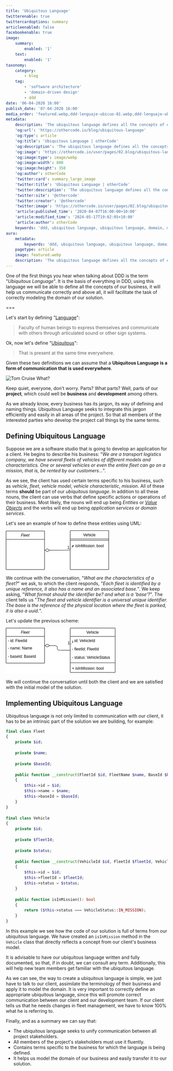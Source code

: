 ```yaml
---
title: 'Ubiquitous Language'
twitterenable: true
twittercardoptions: summary
articleenabled: false
facebookenable: true
image:
    summary:
        enabled: '1'
    text:
        enabled: '1'
taxonomy:
    category:
        - blog
    tag:
        - 'software architecture'
        - 'domain-driven design'
        - ddd
date: '06-04-2020 16:00'
publish_date: '07-04-2020 16:00'
media_order: 'featured.webp,ddd-lenguaje-ubicuo-01.webp,ddd-lenguaje-ubicuo-02.webp'
metadata:
    description: 'The ubiquitous language defines all the concepts of our business, it will help us communicate correctly and above all, it will help us to correctly model the domain.'
    'og:url': 'https://othercode.io/blog/ubiquitous-language'
    'og:type': article
    'og:title': 'Ubiquitous Language | otherCode'
    'og:description': 'The ubiquitous language defines all the concepts of our business, it will help us communicate correctly and above all, it will help us to correctly model the domain.'
    'og:image': 'https://othercode.io/user/pages/02.blog/ubiquitous-language/featured.webp'
    'og:image:type': image/webp
    'og:image:width': 800
    'og:image:height': 350
    'og:author': otherCode
    'twitter:card': summary_large_image
    'twitter:title': 'Ubiquitous Language | otherCode'
    'twitter:description': 'The ubiquitous language defines all the concepts of our business, it will help us communicate correctly and above all, it will help us to correctly model the domain.'
    'twitter:site': '@othercode'
    'twitter:creator': '@othercode'
    'twitter:image': 'https://othercode.io/user/pages/02.blog/ubiquitous-language/featured.webp'
    'article:published_time': '2020-04-07T16:00:00+10:00'
    'article:modified_time': '2024-05-17T19:02:05+10:00'
    'article:author': otherCode
    keywords: 'ddd, ubiquitous language, ubiquitous language, domain, model domain.'
aura:
    metadata:
        keywords: 'ddd, ubiquitous language, ubiquitous language, domain, model domain.'
    pagetype: article
    image: featured.webp
    description: 'The ubiquitous language defines all the concepts of our business, it will help us communicate correctly and above all, it will help us to correctly model the domain.'
---
```


One of the first things you hear when talking about DDD is the term "_Ubiquitous Language_". It is the basis of everything in DDD, using this language we will be able to define all the concepts of our business, it will help us communicate correctly and above all, it will facilitate the task of correctly modeling the domain of our solution.

===

Let's start by defining "<a href="https://dle.rae.es/lenguaje" target="_blank" rel="nofollow">Language</a>":

> Faculty of human beings to express themselves and communicate with others through articulated sound or other sign systems.

Ok, now let's define "<a href="https://dle.rae.es/ubicuo" target="_blank" rel="nofollow">Ubiquitous</a>":

> That is present at the same time everywhere.

Given these two definitions we can assume that a **Ubiquitous Language is a form of communication that is used everywhere**.

![Tom Cruise What?](https://media.giphy.com/media/glmRyiSI3v5E4/giphy.gif)

Keep quiet, everyone, don't worry. Parts? What parts? Well, parts of our **project**, which could well be **business** and **development** among others.

As we already know, every business has its jargon, its way of defining and naming things. Ubiquitous Language seeks to integrate this jargon efficiently and easily in all areas of the project. So that all members of the interested parties who develop the project call things by the same terms.

## Defining Ubiquitous Language

Suppose we are a software studio that is going to develop an application for a client. He begins to describe his business: "_We are a transport logistics company, we have several fleets of vehicles of different models and characteristics. One or several vehicles or even the entire fleet can go on a mission, that is, be rented by our customers..._".

As we see, the client has used certain terms specific to his business, such as _vehicle_, _fleet_, _vehicle model_, _vehicle characteristic_, _mission_. All of these terms **should** be part of our _ubiquitous language_. In addition to all these nouns, the client can use verbs that define specific actions or operations of their business. Most likely, the nouns will end up being _Entities_ or <a href="index.php?option=com_content&view=article&id=26&catid=8">_Value Objects_</a> and the verbs will end up being _application services_ or _domain services_.

Let's see an example of how to define these entities using UML:

![DDD Ubiquitous Language UML Sample 01](ddd-lenguaje-ubicuo-01.webp "DDD Ubiquitous Language UML Sample 01")

We continue with the conversation, "_What are the characteristics of a fleet?_" we ask, to which the client responds, "_Each fleet is identified by a unique reference, it also has a name and an associated base._". We keep asking, "_What format should the identifier be? and what is a 'base'?_". The client tells us "_The fleet and vehicle identifier is a universal unique identifier. The base is the reference of the physical location where the fleet is parked, it is also a uuid._".

Let's update the previous scheme:

![DDD Ubiquitous Language UML Sample 02](ddd-lenguaje-ubicuo-02.webp "DDD Ubiquitous Language UML Sample 02")

We will continue the conversation until both the client and we are satisfied with the initial model of the solution.

## Implementing Ubiquitous Language

Ubiquitous language is not only limited to communication with our client, it has to be an intrinsic part of the solution we are building, for example:

```php
final class Fleet
{
	private $id;

	private $name;

	private $baseId;

	public function __construct(FleetId $id, FleetName $name, BaseId $baseId)
	{
		$this->id = $id;
		$this->name = $name;
		$this->baseId = $baseId;
	}
}

final class Vehicle
{
	private $id;

	private $fleetId;

	private $status;

	public function __construct(VehicleId $id, FleetId $fleetId, VehicleStatus $status)
	{
		$this->id = $id;
		$this->fleetId = $fleetId;
		$this->status = $status;
	}

	public function isInMission(): bool
	{
		return ($this->status === VehicleStatus::IN_MISSION);
	}
}
```

In this example we see how the code of our solution is full of terms from our ubiquitous language. We have created an `isInMission` method in the `Vehicle` class that directly reflects a concept from our client's business model.

It is advisable to have our ubiquitous language written and fully documented, so that, if in doubt, we can consult any term. Additionally, this will help new team members get familiar with the ubiquitous language.

As we can see, the way to create a ubiquitous language is simple, we just have to talk to our client, assimilate the terminology of their business and apply it to model the domain. It is very important to correctly define an appropriate ubiquitous language, since this will promote correct communication between our client and our development team. If our client tells us that he needs changes in fleet management, we have to know 100% what he is referring to.

Finally, and as a summary we can say that:

- The ubiquitous language seeks to unify communication between all project stakeholders.
- All members of the project's stakeholders must use it fluently.
- Contains terms specific to the business for which the language is being defined.
- It helps us model the domain of our business and easily transfer it to our solution.

